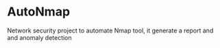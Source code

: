 # AutoNmap
Network security project to automate Nmap tool, it generate a report and and anomaly detection
